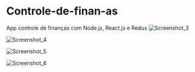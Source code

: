 # Controle-de-finan-as
App controle de finanças com Node.js, React.js e Redux
![Screenshot_3](https://user-images.githubusercontent.com/78548845/226074941-987f81ce-a53e-4cd6-932d-130bb9794798.png)


![Screenshot_4](https://user-images.githubusercontent.com/78548845/226075026-69e4c21d-5ddf-4f9e-88de-a6b579cedc7b.png)


![Screenshot_5](https://user-images.githubusercontent.com/78548845/226075056-fb461666-e3b6-4844-a8af-5e1965933491.png)


![Screenshot_6](https://user-images.githubusercontent.com/78548845/226189164-1318dd59-19bc-4e4f-8997-74a6dc97f9ee.png)
